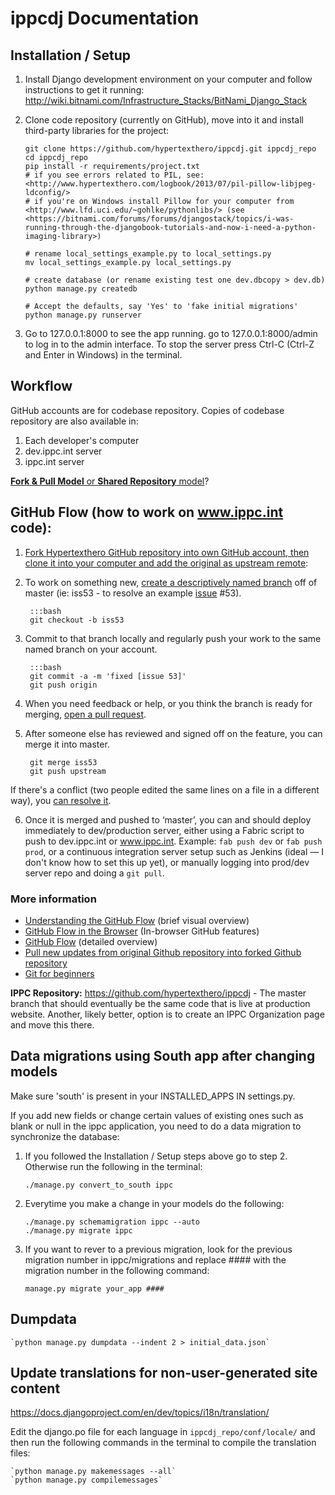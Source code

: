# ippcdj Documentation

## Installation / Setup


1. Install Django development environment on your computer and follow instructions to get it running: <http://wiki.bitnami.com/Infrastructure_Stacks/BitNami_Django_Stack>

2. Clone code repository (currently on GitHub), move into it and install third-party libraries for the project:

    ````
    git clone https://github.com/hypertexthero/ippcdj.git ippcdj_repo
    cd ippcdj_repo
    pip install -r requirements/project.txt
    # if you see errors related to PIL, see: <http://www.hypertexthero.com/logbook/2013/07/pil-pillow-libjpeg-ldconfig/>
    # if you're on Windows install Pillow for your computer from <http://www.lfd.uci.edu/~gohlke/pythonlibs/> (see <https://bitnami.com/forums/forums/djangostack/topics/i-was-running-through-the-djangobook-tutorials-and-now-i-need-a-python-imaging-library>)
    
    # rename local_settings_example.py to local_settings.py 
    mv local_settings_example.py local_settings.py 
    
    # create database (or rename existing test one dev.dbcopy > dev.db)
    python manage.py createdb
    
    # Accept the defaults, say 'Yes' to 'fake initial migrations'
    python manage.py runserver
    
    ````

3. Go to 127.0.0.1:8000 to see the app running. go to 127.0.0.1:8000/admin to log in to the admin interface. To stop the server press Ctrl-C (Ctrl-Z and Enter in Windows) in the terminal.
    
## Workflow

GitHub accounts are for codebase repository. Copies of codebase repository are also available in: 

1. Each developer's computer
2. dev.ippc.int server
3. ippc.int server

[**Fork & Pull Model** or **Shared Repository** model](https://help.github.com/articles/what-is-a-good-git-workflow)?

## GitHub Flow (how to work on www.ippc.int code):

1. [Fork Hypertexthero GitHub repository into own GitHub account, then clone it into your computer and add the original as upstream remote](https://help.github.com/articles/fork-a-repo):

2. To work on something new, [create a descriptively named branch](http://git-scm.com/book/en/Git-Branching-Basic-Branching-and-Merging) off of master (ie: iss53 - to resolve an example [issue](https://guides.github.com/features/issues/) #53).

        :::bash
        git checkout -b iss53

3. Commit to that branch locally and regularly push your work to the same named branch on your account.

        :::bash
        git commit -a -m 'fixed [issue 53]'
        git push origin

4. When you need feedback or help, or you think the branch is ready for merging, [open a pull request](https://help.github.com/articles/using-pull-requests).

5. After someone else has reviewed and signed off on the feature, you can merge it into master.

        git merge iss53
        git push upstream

If there's a conflict (two people edited the same lines on a file in a different way), you [can resolve it](http://git-scm.com/book/en/Git-Branching-Basic-Branching-and-Merging#Basic-Merge-Conflicts). 

6. Once it is merged and pushed to ‘master’, you can and should deploy immediately to dev/production server, either using a Fabric script to push to dev.ippc.int or www.ippc.int. Example: `fab push dev` or `fab push prod`, or a continuous integration server setup such as Jenkins (ideal — I don't know how to set this up yet), or manually logging into prod/dev server repo and doing a `git pull`.  

### More information

- [Understanding the GitHub Flow](https://guides.github.com/introduction/flow/) (brief visual overview)
- [GitHub Flow in the Browser](https://help.github.com/articles/github-flow-in-the-browser) (In-browser GitHub features)
- [GitHub Flow](http://scottchacon.com/2011/08/31/github-flow.html) (detailed overview)
- [Pull new updates from original Github repository into forked Github repository](http://stackoverflow.com/a/3903835)
- [Git for beginners](http://stackoverflow.com/questions/315911/git-for-beginners-the-definitive-practical-guide)

**IPPC Repository:** <https://github.com/hypertexthero/ippcdj> - The master branch that should eventually be the same code that is live at production website. Another, likely better, option is to create an IPPC Organization page and move this there. 

## Data migrations using South app after changing models

Make sure 'south' is present in your INSTALLED_APPS IN settings.py.

If you add new fields or change certain values of existing ones such as blank or null in the ippc application, you need to do a data migration to synchronize the database:

1. If you followed the Installation / Setup steps above go to step 2. Otherwise run the following in the terminal:

    `./manage.py convert_to_south ippc`

2. Everytime you make a change in your models do the following:

    `./manage.py schemamigration ippc --auto`  
    `./manage.py migrate ippc`

3. If you want to rever to a previous migration, look for the previous migration number in ippc/migrations and replace #### with the migration number in the following command:

    `manage.py migrate your_app ####`

## Dumpdata

    `python manage.py dumpdata --indent 2 > initial_data.json`

## Update translations for non-user-generated site content

<https://docs.djangoproject.com/en/dev/topics/i18n/translation/>

Edit the django.po file for each language in `ippcdj_repo/conf/locale/` and then run the following commands in the terminal to compile the translation files: 

    `python manage.py makemessages --all`
    `python manage.py compilemessages`
